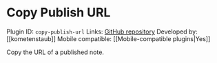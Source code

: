 # Copy Publish URL

Plugin ID: `copy-publish-url`
Links: [GitHub repository](https://github.com/kometenstaub/copy-publish-url)
Developed by: [[kometenstaub]]
Mobile compatible: [[Mobile-compatible plugins|Yes]]

Copy the URL of a published note.
